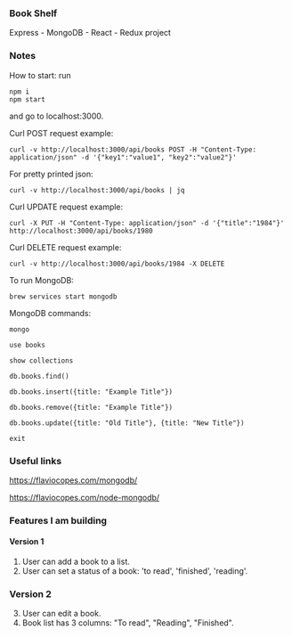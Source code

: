 ### Book Shelf ###

Express - MongoDB - React - Redux project

### Notes ###

How to start: run

```
npm i
npm start
```
and go to localhost:3000.

Curl POST request example:

```
curl -v http://localhost:3000/api/books POST -H "Content-Type: application/json" -d '{"key1":"value1", "key2":"value2"}'
```

For pretty printed json:

```
curl -v http://localhost:3000/api/books | jq
```
Curl UPDATE request example:

```
curl -X PUT -H "Content-Type: application/json" -d '{"title":"1984"}' http://localhost:3000/api/books/1980
```
Curl DELETE request example:

```
curl -v http://localhost:3000/api/books/1984 -X DELETE
```

To run MongoDB:

```
brew services start mongodb
```

MongoDB commands:

```
mongo
```
```
use books
```
```
show collections
```
```
db.books.find()
```
```
db.books.insert({title: "Example Title"})
```
```
db.books.remove({title: "Example Title"})
```
```
db.books.update({title: "Old Title"}, {title: "New Title"})
```
```
exit
```

### Useful links ###

https://flaviocopes.com/mongodb/

https://flaviocopes.com/node-mongodb/

### Features I am building ###

#### Version 1 ####

1. User can add a book to a list.
2. User can set a status of a book: 'to read', 'finished', 'reading'.

### Version 2 ###

3. User can edit a book.
4. Book list has 3 columns: "To read", "Reading", "Finished".
